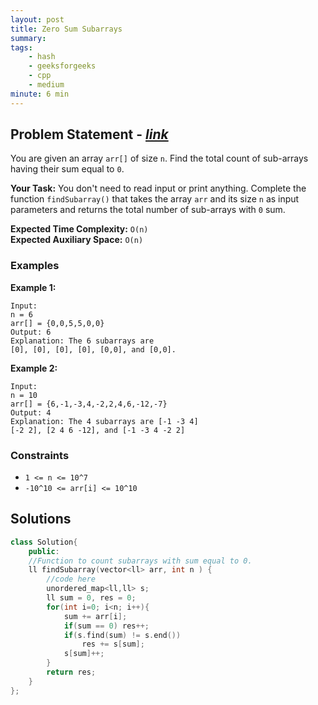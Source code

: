 ```yaml
---
layout: post
title: Zero Sum Subarrays  
summary:
tags:
    - hash
    - geeksforgeeks
    - cpp
    - medium
minute: 6 min
---
```


## Problem Statement - [*link*](https://practice.geeksforgeeks.org/problems/zero-sum-subarrays1825/0/)  

You are given an array `arr[]` of size `n`. Find the total count of sub-arrays having their sum equal to `0`.


**Your Task:** 
You don't need to read input or print anything. Complete the function `findSubarray()` that takes the array `arr` and its size `n` as input parameters and returns the total number of sub-arrays with `0` sum. 


**Expected Time Complexity:** `O(n)`  
**Expected Auxiliary Space:** `O(n)`

### Examples

**Example 1:**   
```
Input:
n = 6
arr[] = {0,0,5,5,0,0}
Output: 6
Explanation: The 6 subarrays are 
[0], [0], [0], [0], [0,0], and [0,0].
```

**Example 2:**   
```
Input:
n = 10
arr[] = {6,-1,-3,4,-2,2,4,6,-12,-7}
Output: 4
Explanation: The 4 subarrays are [-1 -3 4]
[-2 2], [2 4 6 -12], and [-1 -3 4 -2 2]
```

### Constraints

+ `1 <= n <= 10^7`
+ `-10^10 <= arr[i] <= 10^10`

## Solutions

```cpp
class Solution{
    public:
    //Function to count subarrays with sum equal to 0.
    ll findSubarray(vector<ll> arr, int n ) {
        //code here
        unordered_map<ll,ll> s;
        ll sum = 0, res = 0;
        for(int i=0; i<n; i++){
            sum += arr[i];
            if(sum == 0) res++;
            if(s.find(sum) != s.end())
                res += s[sum];
            s[sum]++;
        }
        return res;
    }
};
```

